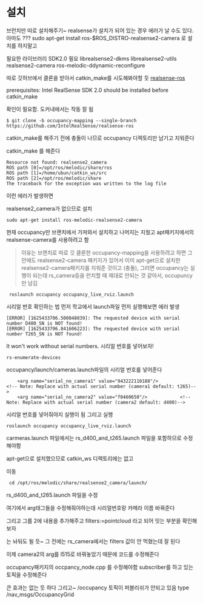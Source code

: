 # 설치
브런치만 따로 설치해주기~  realsense가 설치가 되어 있는 경우 에러가 날 수도 있다.
아마도 
??? sudo apt-get install ros-$ROS_DISTRO-realsense2-camera 로 설치를 하지말고

필요한 라이브러리 SDK2.0 필요
librealsense2-dkms
librealsense2-utils
realsense2-camera
ros-melodic-ddynamic-reconfigure 

따로 깃허브에서 클론을 받아서 catkin_make를 시도해봐야할 듯
[realsense-ros](https://github.com/IntelRealSense/realsense-ros)



prerequisites:  Intel RealSense SDK 2.0 should be installed before catkin_make
 
확인이 필요함. 도커내에서는 작동 잘 됨
```
$ git clone -b occupancy-mapping --single-branch https://github.com/IntelRealSense/realsense-ros
```

catkin_make를 해주기 전에 충돌이 나므로 occupancy 디렉토리만 남기고 지워준다

catkin_make 를 해준다
```
Resource not found: realsense2_camera
ROS path [0]=/opt/ros/melodic/share/ros
ROS path [1]=/home/ubun/catkin_ws/src
ROS path [2]=/opt/ros/melodic/share
The traceback for the exception was written to the log file
```
이런 에러가 발생하면 

realsense2_camera가 없으므로 설치
```
sudo apt-get install ros-melodic-realsense2-camera
```

현재 occupancy만 브랜치에서 가져와서 설치하고 나머지는 지웠고 
apt패키지에서의 realsense-camera를 사용하려고 함

> 이유는 브랜치로 따로 깃 클론한 occupancy-mapping을 사용하려고 하면 그 안에도 
realsense2-camera 패키지가 있어서 이미 apt-get으로 설치한 realsense2-camera패키지를 
지워준 것이고 (충돌), 그러면 occupancy는 실행이 되는데 rs_camera등을 런치할 때 
제대로 안되는 것 같아서, occupuncy만 남김

```
 roslaunch occupancy occupancy_live_rviz.launch 
```

시리얼 번호 확인하는 법
먼저 학교에서 launch파일 먼저 실행해보면 에러 발생
```
[ERROR] [1625433706.500848039]: The requested device with serial number D400_SN is NOT found!
[ERROR] [1625433706.841606223]: The requested device with serial number T265_SN is NOT found!
```
It won't work without serial numbers.  시리얼 번호를 넣어보자!

```
rs-enumerate-devices
```

occupancy/launch/cameras.launch파일의 시리얼 번호를 넣어준다
```
    <arg name="serial_no_camera1" value="943222110188"/> 			<!-- Note: Replace with actual serial number (camera1 default: t265)-->
    <arg name="serial_no_camera2" value="f0460650"/> 			<!-- Note: Replace with actual serial number (camera2 default: d400)-->
```
시리얼 번호를 넣어줘야지 실행이 됨
그리고 실행 
```
roslaunch occupancy occupancy_live_rviz.launch
```


carmeras.launch 파일에서는 rs_d400_and_t265.launch 파일을 포함하므로 
수정해야함

apt-get으로 설치했으므로 catkin_ws 디렉토리에는 없고 

이동
```
 cd /opt/ros/melodic/share/realsense2_camera/launch/

```

rs_d400_and_t265.launch 파일을 수정

여기에서 arg태그들을 수정해줘야하는데 시리얼번호랑 카메라 이름 바꿔준다
<arg name="device_type_camera2"    		default="l515"/>
<arg name="camera2"              			default="l515"/>

그리고 <group ns="$(arg camera2)"> 그룹 2에 
내용을 추가해주고 filters:=pointcloud 라고 되어 잇는 부분을 확인해보자

<arg name="enable_infra1"     value="false"/>
<arg name="enable_infra2"     value="false"/>
<arg name="enable_fisheye"    value="false"/>
<arg name="enable_gyro"       value="false"/>
<arg name="enable_accel"      value="false"/>
<arg name="enable_pointcloud" value="true"/>
<arg name="enable_sync"       value="true"/>



<arg name="filters"               value="pointcloud"/>
는 놔둬도 될 듯~ 그 전에는 rs_camera에서는 filters 값이 안 먹혔는데 잘 된다


이제 camera2의 arg를 l515로 바꿔놓았기 때문에 코드를 수정해준다

occupancy패키지의 occpancy_node.cpp 를 수정해야함
subscriber를 하고 있는 토픽을 수정해준다

큰 효과는 없는 듯 하다
그리고~ /occupancy 토픽이 퍼블리쉬가 안되고 있음
type /nav_msgs/OccupancyGrid

